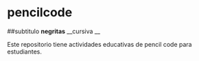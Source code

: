 # pencilcode
##subtitulo
**negritas**
__cursiva __

Este repositorio tiene actividades educativas de pencil code para estudiantes. 

